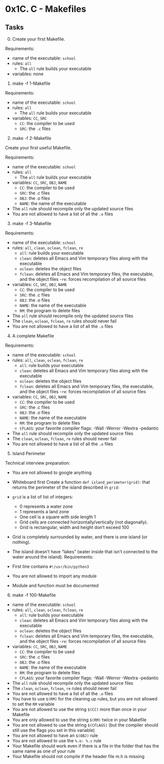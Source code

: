 # 0x1C. C - Makefiles
## Tasks
0. Create your first Makefile.

Requirements:

- name of the executable: `school`
- rules: `all`
	- The `all` rule builds your executable
- variables: none

1. make -f 1-Makefile

Requirements:

- name of the executable: `school`
- rules: `all`
	- The `all` rule builds your executable
- variables: `CC`, `SRC`
	- `CC`: the compiler to be used
	- `SRC`: the `.c` files

2. make -f 2-Makefile

Create your first useful Makefile.

Requirements:

- name of the executable: `school`
- rules: `all`
	- The `all` rule builds your executable
- variables: `CC`, `SRC`, `OBJ`, `NAME`
	- `CC`: the compiler to be used
	- `SRC`: the .c files
	- `OBJ`: the .o files
	- `NAME`: the name of the executable
- The `all` rule should recompile only the updated source files
- You are not allowed to have a list of all the `.o` files

3. make -f 3-Makefile

Requirements:

- name of the executable: `school`
- rules: `all`, `clean`, `oclean`, `fclean`, `re`
	- `all`: rule builds your executable
	- `clean`: deletes all Emacs and Vim temporary files along with the executable
	- `oclean`: deletes the object files
	- `fclean`: deletes all Emacs and Vim temporary files, the executable, and the object files
	-`re`: forces recompilation of all source files
- variables: `CC`, `SRC`, `OBJ`, `NAME`
	- `CC`: the compiler to be used
	- `SRC`: the .c files
	- `OBJ`: the .o files
	- `NAME`: the name of the executable
	- `RM`: the program to delete files
- The `all` rule should recompile only the updated source files
- The `clean`, `oclean`, `fclean`, `re` rules should never fail
- You are not allowed to have a list of all the `.o` files


4. A complete Makefile

Requirements:

- name of the executable: `school`
- rules: `all`, `clean`, `oclean`, `fclean`, `re`
	- `all`: rule builds your executable
	- `clean`: deletes all Emacs and Vim temporary files along with the executable
	- `oclean`: deletes the object files
	- `fclean`: deletes all Emacs and Vim temporary files, the executable, and the object files
	-`re`: forces recompilation of all source files
- variables: `CC`, `SRC`, `OBJ`, `NAME`
	- `CC`: the compiler to be used
	- `SRC`: the .c files
	- `OBJ`: the .o files
	- `NAME`: the name of the executable
	- `RM`: the program to delete files
	- `CFLAGS`: your favorite compiler flags: -Wall -Werror -Wextra -pedantic
- The `all` rule should recompile only the updated source files
- The `clean`, `oclean`, `fclean`, `re` rules should never fail
- You are not allowed to have a list of all the `.o` files

5. Island Perimeter

Technical interview preparation:

- You are not allowed to google anything
- Whiteboard first
Create a function `def island_perimeter(grid)`: that returns the perimeter of the island described in `grid`:

- `grid` is a list of list of integers:
	- 0 represents a water zone
	- 1 represents a land zone
	- One cell is a square with side length 1
	- Grid cells are connected horizontally/vertically (not diagonally).
	- Grid is rectangular, width and height don’t exceed 100
- Grid is completely surrounded by water, and there is one island (or nothing).
- The island doesn’t have “lakes” (water inside that isn’t connected to the water around the island).
Requirements:

- First line contains `#!/usr/bin/python3`
- You are not allowed to import any module
- Module and function must be documented

6. make -f 100-Makefile

- name of the executable: `school`
- rules: `all`, `clean`, `oclean`, `fclean`, `re`
	- `all`: rule builds your executable
	- `clean`: deletes all Emacs and Vim temporary files along with the executable
	- `oclean`: deletes the object files
	- `fclean`: deletes all Emacs and Vim temporary files, the executable, and the object files
	-`re`: forces recompilation of all source files
- variables: `CC`, `SRC`, `OBJ`, `NAME`
	- `CC`: the compiler to be used
	- `SRC`: the .c files
	- `OBJ`: the .o files
	- `NAME`: the name of the executable
	- `RM`: the program to delete files
	- `CFLAGS`: your favorite compiler flags: -Wall -Werror -Wextra -pedantic
- The `all` rule should recompile only the updated source files
- The `clean`, `oclean`, `fclean`, `re` rules should never fail
- You are not allowed to have a list of all the `.o` files
- You have to use `$(RM)` for the cleaning up rules, but
you are not allowed to set the `RM` variable
- You are not allowed to use the string `$(CC)` more than once in your Makefile
- You are only allowed to use the string `$(RM)` twice in your Makefile
- You are not allowed to use the string `$(CFLAGS)` (but the compiler should still use the flags you set in this variable)
- You are not allowed to have an `$(OBJ)` rule
- You are not allowed to use the `%.o: %.c` rule
- Your Makefile should work even if there is a file in the folder that has the same name as one of your rule
- Your Makefile should not compile if the header file m.h is missing
